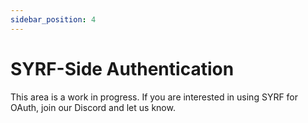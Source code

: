 ```yaml
---
sidebar_position: 4
---
```


# SYRF-Side Authentication

This area is a work in progress. If you are interested in using SYRF for OAuth, join our Discord and let us know.